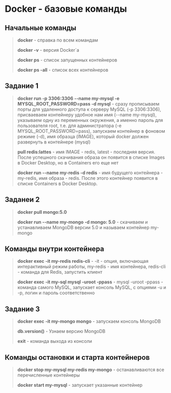 # Docker - базовые команды
## Начальные команды
> **docker** - справка по всем командам
> 
> **docker -v** - версия Docker`а
> 
> **docker ps** - список запущенных контейнеров
> 
> **docker ps -all** - список всех контейнеров
## Задание 1
> **docker run -p 3306:3306 --name my-mysql -e MYSQL_ROOT_PASSWORD=pass -d mysql** - сразу прописываем порты для удаленного доступа к серверу MySQL (-p 3306:3306), присваеваем контейнеру удобное нам имя (--name my-mysql), указываем одну из переменных окружения, а именно пароль для пользователя root, т.е. для администратора (-e MYSQL_ROOT_PASSWORD=pass), запускаем контейнер в фоновом режиме (-d), имя образца (IMAGE), который docker должен развернуть в контейнере (mysql)
>
> **pull redis:lattes** - имя IMAGE - redis, latest - последняя версия. После успешного скачивания образа он появится в списке Images в Docker Desktop, но в Containers его еще нет
>
> **docker run --name my-redis -d redis** - имя будущего контейнера - my-redis, имя образа - redis. После этого контейнер появится в списке Containers в Docker Desktop.
## Заданеи 2
>**docker pull mongo:5.0**
>
>**docker run --name my-mongo -d mongo: 5.0** - скачиваем и устанавливаем MongoDB версии 5.0 и называем контейнер my-mongo
## Команды внутри контейнера
>**docker exec -it my-redis redis-cli** - -it - опция, включающая интерактивный режим работы, my-redis - имя контейнера, redis-cli - команда для Redis, запустить клиент
>
>**docker exec -it my-sql mysql -uroot -ppass** - mysql -uroot -ppass - команда самого MySQL, запускает консоль MySQL, с опциями -u и -p, логин и пароль соответственно
## Задание 3
>**docker exec -it my-mongo mongo** - запускаем консоль MongoDB
>
>**db.version()** - Узнаем версию MongoDB
>
>**exit** - команда выхода из консоли
## Команды остановки и старта контейнеров
>**docker stop my-mysql my-redis my-mongo** - останавливаются все перечисленные контейнеры
>
>**docker start my-mysql** - запускает указанные контейнер

